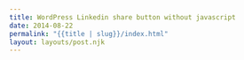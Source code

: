 ```yaml
---
title: WordPress Linkedin share button without javascript
date: 2014-08-22
permalink: "{{title | slug}}/index.html"
layout: layouts/post.njk
---
```

